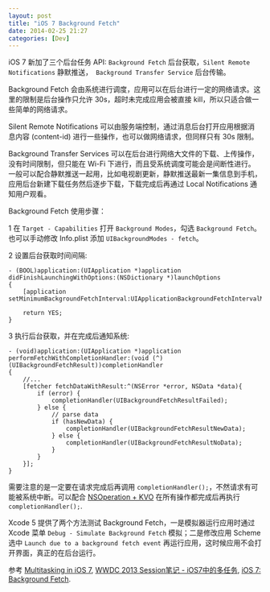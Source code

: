 ```yaml
---
layout: post
title: "iOS 7 Background Fetch"
date: 2014-02-25 21:27
categories: [Dev]
---
```


iOS 7 新加了三个后台任务 API: `Background Fetch` 后台获取，`Silent Remote Notifications` 静默推送，`￼Background Transfer Service` 后台传输。

Background Fetch 会由系统进行调度，应用可以在后台进行一定的网络请求。这里的限制是后台操作只允许 30s，超时未完成应用会被直接 kill，所以只适合做一些简单的网络请求。

Silent Remote Notifications 可以由服务端控制，通过消息后台打开应用根据消息内容 (content-id) 进行一些操作，也可以做网络请求，但同样只有 30s 限制。

Background Transfer Services 可以在后台进行网络大文件的下载、上传操作，没有时间限制，但只能在 Wi-Fi 下进行，而且受系统调度可能会是间断性进行。一般可以配合静默推送一起用，比如电视剧更新，静默推送最新一集信息到手机，应用后台新建下载任务然后逐步下载，下载完成后再通过 Local Notifications 通知用户观看。

Background Fetch 使用步骤：

1 在 `Target - Capabilities` 打开 `Background Modes`，勾选 `Background Fetch`。也可以手动修改 Info.plist 添加 `UIBackgroundModes - fetch`。

2 设置后台获取时间间隔:

```objc
- (BOOL)application:(UIApplication *)application didFinishLaunchingWithOptions:(NSDictionary *)launchOptions
{
    [application setMinimumBackgroundFetchInterval:UIApplicationBackgroundFetchIntervalMinimum];

    return YES;
}
```

3 执行后台获取，并在完成后通知系统:

```objc
- (void)application:(UIApplication *)application performFetchWithCompletionHandler:(void (^)(UIBackgroundFetchResult))completionHandler
{
    //...
    [fetcher fetchDataWithResult:^(NSError *error, NSData *data){
        if (error) {
            completionHandler(UIBackgroundFetchResultFailed);
        } else {
            // parse data
            if (hasNewData) {
                completionHandler(UIBackgroundFetchResultNewData);
            } else {
                completionHandler(UIBackgroundFetchResultNoData);
            }
        }
    }];
}
```

需要注意的是一定要在请求完成后再调用 `completionHandler();`，不然请求有可能被系统中断。可以配合 [NSOperation + KVO][1] 在所有操作都完成后再执行 `completionHandler();`.

Xcode 5 提供了两个方法测试 Background Fetch，一是模拟器运行应用时通过 Xcode 菜单 `Debug - Simulate Background Fetch` 模拟；二是修改应用 Scheme 选中 `Launch due to a background fetch event` 再运行应用，这时候应用不会打开界面，真正的在后台运行。

参考 [Multitasking in iOS 7][2], [WWDC 2013 Session笔记 - iOS7中的多任务][3], [iOS 7: Background Fetch][4].

[1]:http://fann.im/blog/2014/02/23/nsoperation/
[2]:http://www.objc.io/issue-5/multitasking.html
[3]:http://onevcat.com/2013/08/ios7-background-multitask/
[4]:http://www.doubleencore.com/2013/09/ios-7-background-fetch/

